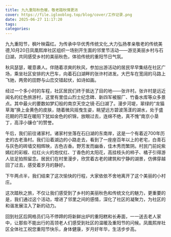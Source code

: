 ```yaml
---
title: 九九重阳秋色暖，敬老踏秋情更浓
cover: https://file.iglooblog.top/blog/cover/工作记录.png
date: 2025-06-27 11:17:20
tags:
categories:
---
```


九九重阳节，枫叶映霜红。为传承中华优秀传统文化,大力弘扬孝亲敬老的传统美德,10月20日凤凰熙岸社区组织一场别开生面的邻里节活动——游览美丽乡村与石臼湖，共同感受乡村的美丽秋色，体验传统的重阳节日气氛。

秋风瑟瑟，暖意袭人。伴随着凉爽的秋风，参加出游活动的居民早早集结在社区广场，乘坐社区安排的大巴车，向着石臼湖畔的张许村进发。大巴车在宽阔的马路上飞驰，两旁的田野与山峦交错起伏，如诗如画。

经过一个多小时的车程，社区居民们终于抵达了目的地——张许村。张许村是远近闻名的红色旅游村，这里有里佳山烈士纪念碑、新四军被服厂、竹备水库等众多景点。其中最火的要数如梦幻般的南京天空之镜·石臼湖了。漫步河堤，翠绿的“龙猫草海”换上金黄色的皮肤，随着微风摇曳生姿，眺望远方碧波荡漾的湖水，处于盛花期的荇菜在暖阳下犹如金色的织锦，放眼过去，连绵不绝，真不愧“南京小垦丁，高淳小镰仓”的赞誉。

午后，我们前往诸家村。诸家村坐落在石臼湖的东南岸，这是一个有着近700年历史的古老渔村。我们沿着湖边的小路走去，看到了一座座百年以上的老宅，白青石与灰色的砖墙交相辉映，古色古香。野芳发而幽香，佳木秀而繁阴。村民门前姹紫嫣红的彩椒、红红火火的炮仗红、丁香色的太阳花，高挂枝头的柿子、橘子引得游人驻足拍照留念。居民们在村里漫步，欣赏着古老的建筑和宁静的湖景，仿佛穿越回了过去，感受着岁月的静好。

下午两点半，我们结束了这次愉快的行程，大家依依不舍地离开了这个美丽的小村庄。

这次踏秋之旅，不仅让我们感受到了乡村的美丽秋色和传统文化的魅力，更重要的是，我们通过这个活动，增进了邻里之间的感情，深化了社区的凝聚力，为社区的和谐发展注入了新的动力。

回到社区后网格员们马不停蹄的将新鲜出炉的重阳糕和长寿面，一一送去老人家中，让那些不能出行的高领老人们感受到社区的温暖及重阳节的问候。凤凰熙岸社区全体社工祝您重阳节快乐，身体健康，岁月好年华，生活步步高。
